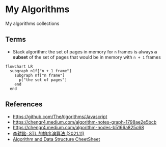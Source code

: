 # My Algorithms

My algorithms collections

## Terms

- Stack algorithm: the set of pages in memory for `n` frames is always **a subset** of the set of pages that would be in memory with `n + 1` frames

```mermaid
flowchart LR
  subgraph n1f["n + 1 frame"]
    subgraph nf["n frame"]
      p["the set of pages"]
    end
  end
```

## References

-  https://github.com/TheAlgorithms/Javascript
-  https://chengr4.medium.com/algorithm-notes-graph-1798ae2e5bcb
-  https://chengr4.medium.com/algorithm-nodes-b5166a825c68
-  [李耕銘; STL 的排序演算法 (2021.11)](https://lkm543.medium.com/stl-%E7%9A%84%E6%8E%92%E5%BA%8F%E6%BC%94%E7%AE%97%E6%B3%95-9e31de7f83b4)
-  [Algorithm and Data Structure CheetSheet](https://gist.github.com/chengr4/bd8c60545b24aad8e3359202f8f083af)
